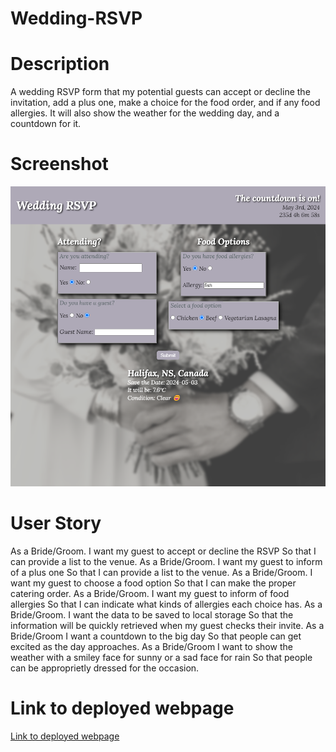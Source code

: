 # Wedding-RSVP

# Description

A wedding RSVP form that my potential guests can accept or decline the invitation, add a plus one, make a choice for the food order, and if any food allergies. It will also show the weather for the wedding day, and a countdown for it.

# Screenshot

![ScreenShot](./assets/WeddingRSVP%20Pic.png)

# User Story

As a Bride/Groom.
I want my guest to accept or decline the RSVP
So that I can provide a list to the venue.
As a Bride/Groom.
I want my guest to inform of a plus one
So that I can provide a list to the venue.
As a Bride/Groom.
I want my guest to choose a food option
So that I can make the proper catering order.
As a Bride/Groom.
I want my guest to inform of food allergies
So that I can indicate what kinds of allergies each choice has.
As a Bride/Groom.
I want the data to be saved to local storage
So that the information will be quickly retrieved when my guest checks their invite.
As a Bride/Groom
I want a countdown to the big day
So that people can get excited as the day approaches.
As a Bride/Groom
I want to show the weather with a smiley face for sunny or a sad face for rain
So that people can be approprietly dressed for the occasion.

# Link to deployed webpage

[Link to deployed webpage]()
